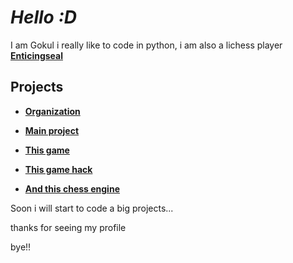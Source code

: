# *Hello :D*
I am Gokul i really like to code in python, i am also a lichess player **[Enticingseal](https://lichess.org/@/Enticingseal)**
## Projects
- **[Organization](https://github.com/PYTH0N-B0T)**
 
- **[Main project](PYTH0N-B0T/Lichess-B0T)**

- **[This game](https://github.com/TG-KRISH/Snake-game)**

- **[This game hack](https://github.com/TG-KRISH/Free-fire-diamonds)**

- **[And this chess engine](https://github.com/TG-KRISH/Chess-Engine)**


Soon i will start to code a big projects...

thanks for seeing my profile 

bye!!
